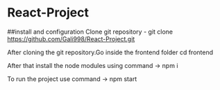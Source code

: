 # React-Project

##install and configuration
Clone git repository - git clone https://github.com/Gali998/React-Project.git

After cloning the git repository.Go inside the frontend folder
cd frontend

After that install the node modules using command -> npm i 

To run the project use command -> npm start
